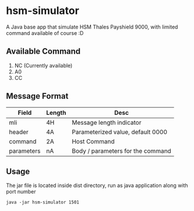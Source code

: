 # hsm-simulator
A Java base app that simulate HSM Thales Payshield 9000, with limited command available of course :D

## Available Command
1. NC (Currently available)
2. A0
3. CC

## Message Format
| Field | Length | Desc |
| ------ | ------ | ------ |
| mli | 4H | Message length indicator |
| header | 4A | Parameterized value, default 0000 |
| command | 2A | Host Command |
| parameters | nA | Body / parameters for the command |

## Usage
The jar file is located inside dist directory, run as java application along with port number
```
java -jar hsm-simulator 1501
```
